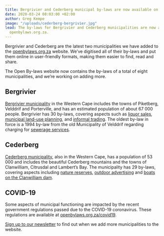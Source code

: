 ```yaml
---
title: Bergrivier and Cederberg municipal by-laws are now available on openbylaws.org.za
date: 2020-03-24 08:03:00 +02:00
author: Greg Kempe
image: "/uploads/cederberg-bergrivier.jpg"
lead: The by-laws for Bergrivier and Cederberg municipalities are now available on
  openbylaws.org.za.
---
```


Bergrivier and Cederberg are the latest two municipalities we have added to the [openbylaws.org.za](https://openbylaws.org.za) website. We’ve digitised all of their by-laws and put them online in user-friendly formats, making them easier to find, read and share.

The Open By-laws website now contains the by-laws of a total of eight municipalities, and we’re working on adding more.

## Bergrivier

[Bergrivier municipality](https://openbylaws.org.za/za-wc013/eng/) in the Western Cape includes the towns of Piketberg, Velddrif and Porterville, and has an estimated population of about 67 000 people. Bergrivier has 30 by-laws, covering aspects such as [liquor sales](https://openbylaws.org.za/za-wc013/act/by-law/2018/control-of-undertakings-that-sell-liquor-to-the-public/eng/), [municipal land-use planning](https://openbylaws.org.za/za-wc013/act/by-law/2018/municipal-land-use-planning/eng/),  and [informal trading](https://openbylaws.org.za/za-wc013/act/by-law/2009/informal-trading/eng/). The oldest by-law in force is a 1994 by-law from the old Municipality of Velddrif regarding charging for [sewerage services](https://openbylaws.org.za/za-wc013/act/by-law/1994/levying-of-availability-charge-for-sewerage-velddrif/eng/).

## Cederberg

[Cederberg municipality](https://openbylaws.org.za/za-wc012/eng/), also in the Western Cape, has a population of 53 000 and includes the beautiful Cederberg mountains and the towns of Clanwilliam, Citrusdal and Lambert’s Bay. The municipality has 29 by-laws, covering aspects including [nature reserves](https://openbylaws.org.za/za-wc012/act/by-law/2004/nature-reserves/eng/), [outdoor advertising](https://openbylaws.org.za/za-wc012/act/by-law/2004/outdoor-advertising-and-signage/eng/) and [boats on the Clanwilliam dam](https://openbylaws.org.za/za-wc012/act/by-law/2004/control-of-boats-and-boating-clanwilliam-dam/eng/).

## COVID-19

Some aspects of municipal functioning are impacted by the recent government regulations passed due to the COVID-19 coronavirus. These regulations are available at [openbylaws.org.za/covid19](https://openbylaws.org.za/covid19).

[Sign up to our newsletter](https://africa.us19.list-manage.com/subscribe/post?u=60b61dad66a60a0c85266a68c&id=098ca0e4c8) to find out when we add more municipalities to the website.